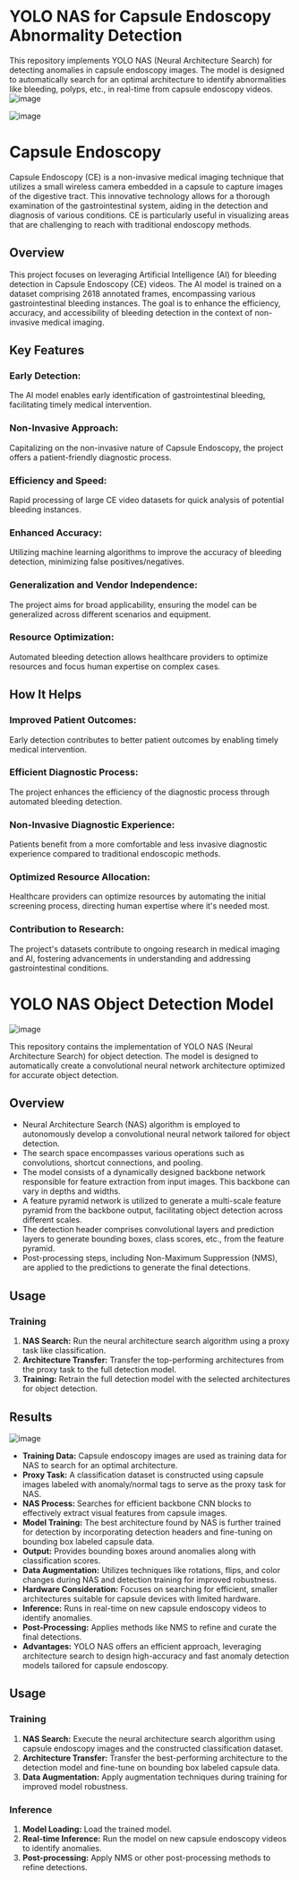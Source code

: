 # YOLO NAS for Capsule Endoscopy Abnormality Detection

This repository implements YOLO NAS (Neural Architecture Search) for detecting anomalies in capsule endoscopy images. The model is designed to automatically search for an optimal architecture to identify abnormalities like bleeding, polyps, etc., in real-time from capsule endoscopy videos.
![image](https://github.com/A-dvika/SEEAI_Capsule_Endoscopy_YOLO_NAS/assets/115079077/bd0ca46b-ccfc-4079-a054-4d897c5094ef)

![image](https://github.com/A-dvika/SEEAI_Capsule_Endoscopy_YOLO_NAS/assets/115079077/eaea38d6-21c3-4264-bb03-87a5c8c35ce1)

# Capsule Endoscopy

Capsule Endoscopy (CE) is a non-invasive medical imaging technique that utilizes a small wireless camera embedded in a capsule to capture images of the digestive tract. This innovative technology allows for a thorough examination of the gastrointestinal system, aiding in the detection and diagnosis of various conditions. CE is particularly useful in visualizing areas that are challenging to reach with traditional endoscopy methods.


## Overview
This project focuses on leveraging Artificial Intelligence (AI) for bleeding detection in Capsule Endoscopy (CE) videos. The AI model is trained on a dataset comprising 2618 annotated frames, encompassing various gastrointestinal bleeding instances. The goal is to enhance the efficiency, accuracy, and accessibility of bleeding detection in the context of non-invasive medical imaging.

## Key Features
### Early Detection: 
The AI model enables early identification of gastrointestinal bleeding, facilitating timely medical intervention.

### Non-Invasive Approach: 
Capitalizing on the non-invasive nature of Capsule Endoscopy, the project offers a patient-friendly diagnostic process.

### Efficiency and Speed:
Rapid processing of large CE video datasets for quick analysis of potential bleeding instances.

### Enhanced Accuracy:
Utilizing machine learning algorithms to improve the accuracy of bleeding detection, minimizing false positives/negatives.

### Generalization and Vendor Independence:
The project aims for broad applicability, ensuring the model can be generalized across different scenarios and equipment.


### Resource Optimization: 
Automated bleeding detection allows healthcare providers to optimize resources and focus human expertise on complex cases.

## How It Helps
### Improved Patient Outcomes: 
Early detection contributes to better patient outcomes by enabling timely medical intervention.

### Efficient Diagnostic Process: 
The project enhances the efficiency of the diagnostic process through automated bleeding detection.

### Non-Invasive Diagnostic Experience: 
Patients benefit from a more comfortable and less invasive diagnostic experience compared to traditional endoscopic methods.

### Optimized Resource Allocation: 
Healthcare providers can optimize resources by automating the initial screening process, directing human expertise where it's needed most.

### Contribution to Research: 
The project's datasets contribute to ongoing research in medical imaging and AI, fostering advancements in understanding and addressing gastrointestinal conditions.

# YOLO NAS Object Detection Model
![image](https://github.com/A-dvika/SEEAI_Capsule_Endoscopy_YOLO_NAS/assets/115079077/7f3b084c-d2f8-4119-bb13-7736612d3671)

This repository contains the implementation of YOLO NAS (Neural Architecture Search) for object detection. The model is designed to automatically create a convolutional neural network architecture optimized for accurate object detection.

## Overview

- Neural Architecture Search (NAS) algorithm is employed to autonomously develop a convolutional neural network tailored for object detection.
- The search space encompasses various operations such as convolutions, shortcut connections, and pooling.
- The model consists of a dynamically designed backbone network responsible for feature extraction from input images. This backbone can vary in depths and widths.
- A feature pyramid network is utilized to generate a multi-scale feature pyramid from the backbone output, facilitating object detection across different scales.
- The detection header comprises convolutional layers and prediction layers to generate bounding boxes, class scores, etc., from the feature pyramid.
- Post-processing steps, including Non-Maximum Suppression (NMS), are applied to the predictions to generate the final detections.

## Usage

### Training
1. **NAS Search:** Run the neural architecture search algorithm using a proxy task like classification.
2. **Architecture Transfer:** Transfer the top-performing architectures from the proxy task to the full detection model.
3. **Training:** Retrain the full detection model with the selected architectures for object detection.


## Results
![image](https://github.com/A-dvika/SEEAI_Capsule_Endoscopy_YOLO_NAS/assets/115079077/270bf317-2c7a-4987-ad52-f9d08cacd6d8)


- **Training Data:** Capsule endoscopy images are used as training data for NAS to search for an optimal architecture.
- **Proxy Task:** A classification dataset is constructed using capsule images labeled with anomaly/normal tags to serve as the proxy task for NAS.
- **NAS Process:** Searches for efficient backbone CNN blocks to effectively extract visual features from capsule images.
- **Model Training:** The best architecture found by NAS is further trained for detection by incorporating detection headers and fine-tuning on bounding box labeled capsule data.
- **Output:** Provides bounding boxes around anomalies along with classification scores.
- **Data Augmentation:** Utilizes techniques like rotations, flips, and color changes during NAS and detection training for improved robustness.
- **Hardware Consideration:** Focuses on searching for efficient, smaller architectures suitable for capsule devices with limited hardware.
- **Inference:** Runs in real-time on new capsule endoscopy videos to identify anomalies.
- **Post-Processing:** Applies methods like NMS to refine and curate the final detections.
- **Advantages:** YOLO NAS offers an efficient approach, leveraging architecture search to design high-accuracy and fast anomaly detection models tailored for capsule endoscopy.

## Usage

### Training
1. **NAS Search:** Execute the neural architecture search algorithm using capsule endoscopy images and the constructed classification dataset.
2. **Architecture Transfer:** Transfer the best-performing architecture to the detection model and fine-tune on bounding box labeled capsule data.
3. **Data Augmentation:** Apply augmentation techniques during training for improved model robustness.

### Inference
1. **Model Loading:** Load the trained model.
2. **Real-time Inference:** Run the model on new capsule endoscopy videos to identify anomalies.
3. **Post-processing:** Apply NMS or other post-processing methods to refine detections.


